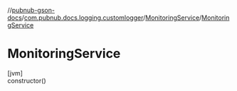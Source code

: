 //[pubnub-gson-docs](../../../index.md)/[com.pubnub.docs.logging.customlogger](../index.md)/[MonitoringService](index.md)/[MonitoringService](-monitoring-service.md)

# MonitoringService

[jvm]\
constructor()
